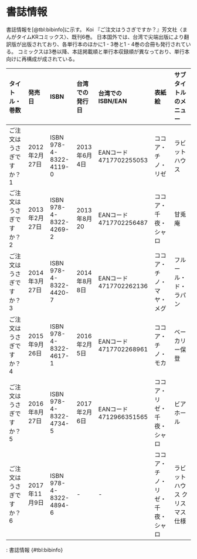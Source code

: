 # 書誌情報

書誌情報を[@tbl:bibinfo]に示す。
Koi 『ご注文はうさぎですか？』芳文社〈まんがタイムKRコミックス〉、既刊6巻。
日本国外では、台湾で尖端出版により翻訳版が出版されており、各単行本のほかに1 - 3巻と1 - 4巻の合冊も発行されている。
コミックスは3巻以降、本誌掲載順と単行本収録順が異なっており、単行本向けに再構成が成されている。

| タイトル・巻数 | 発売日 | ISBN | 台湾での発行日 | 台湾でのISBN/EAN | 表紙絵 | サブタイトルのメニュー |
|:---------------|:-------|:-----|:---------------|:-----------------|:-------|:-----------------------|
|ご注文はうさぎですか？ 1 | 2012年2月27日 | ISBN 978-4-8322-4119-0 | 2013年6月4日 | EANコード 4717702255053 | ココア・チノ・リゼ | ラビットハウス |
| ご注文はうさぎですか？ 2 | 2013年2月27日 | ISBN 978-4-8322-4269-2 | 2013年8月20 | EANコード 4717702256487 | ココア・千夜・シャロ | 甘兎庵 |
| ご注文はうさぎですか？ 3 | 2014年3月27日 | ISBN 978-4-8322-4420-7 | 2014年8月8日 | EANコード 4717702262136 | ココア・チノ・マヤ・メグ | フルール・ド・ラパン |
| ご注文はうさぎですか？ 4 | 2015年9月26日 | ISBN 978-4-8322-4617-1 | 2016年2月5日 | EANコード 4717702268961 | ココア・チノ・モカ | ベーカリー保登 |
| ご注文はうさぎですか？ 5 | 2016年8月27日 | ISBN 978-4-8322-4734-5 | 2017年2月6日 | EANコード 4712966351565 | ココア・リゼ・千夜・シャロ | ビアホール |
| ご注文はうさぎですか？ 6 | 2017年11月9日 | ISBN 978-4-8322-4894-6 | - | - | ココア・チノ・リゼ・千夜・シャロ | ラビットハウス クリスマス仕様 |

: 書誌情報 {#tbl:bibinfo}
